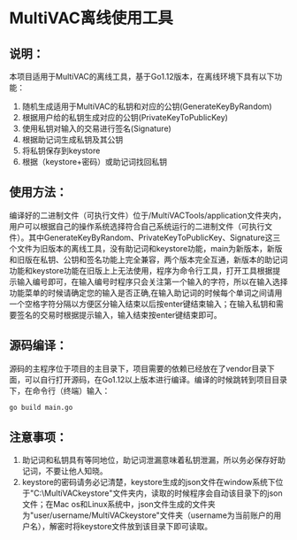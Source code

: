 # MultiVAC离线使用工具

## 说明：

本项目适用于MultiVAC的离线工具，基于Go1.12版本，在离线环境下具有以下功能：

1. 随机生成适用于MultiVAC的私钥和对应的公钥(GenerateKeyByRandom)
2. 根据用户给的私钥生成对应的公钥(PrivateKeyToPublicKey)
3. 使用私钥对输入的交易进行签名(Signature)
4. 根据助记词生成私钥及其公钥
5. 将私钥保存到keystore
6. 根据（keystore+密码）或助记词找回私钥

## 使用方法：

编译好的二进制文件（可执行文件）位于/MultiVACTools/application文件夹内，用户可以根据自己的操作系统选择符合自己系统运行的二进制文件（可执行文件）。其中GenerateKeyByRandom、PrivateKeyToPublicKey、Signature这三个文件为旧版本的离线工具，没有助记词和keystore功能，main为新版本，新版和旧版在私钥、公钥和签名功能上完全兼容，两个版本完全互通，新版本的助记词功能和keystore功能在旧版上上无法使用，程序为命令行工具，打开工具根据提示输入编号即可，在输入编号时程序只会关注第一个输入的字符，所以在输入选择功能菜单的时候请确定您的输入是否正确,在输入助记词的时候每个单词之间请用一个空格字符分隔以方便区分输入结束以后按enter键结束输入；在输入私钥和需要签名的交易时根据提示输入，输入结束按enter键结束即可。 

## 源码编译：

源码的主程序位于项目的主目录下，项目需要的依赖已经放在了vendor目录下面，可以自行打开源码，在Go1.12以上版本进行编译。编译的时候跳转到项目目录下，在命令行（终端）输入：

```bash
go build main.go
```

## 注意事项：

1. 助记词和私钥具有等同地位，助记词泄漏意味着私钥泄漏，所以务必保存好助记词，不要让他人知晓。
2. keystore的密码请务必记清楚，keystore生成的json文件在window系统下位于"C:\MultiVACkeystore"文件夹内，读取的时候程序会自动该目录下的json文件；在Mac os和Linux系统中，json文件生成的文件夹为"user/username/MultiVACkeystore"文件夹（username为当前账户的用户名），解密时将keystore文件放到该目录下即可读取。
